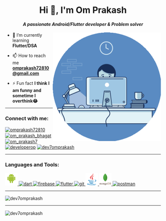 <h1 align="center">Hi 👋, I'm Om Prakash</h1>
<h4 align="center"><em >A passionate Android/Flutter developer & Problem solver</em></h4>
<img align='right' src="./Working_Job Hunting.gif" width="350" style="border-radius:50"/>

- 🌱 I’m currently learning **Flutter/DSA**

- 📫 How to reach me **omprakash72810@gmail.com**

- ⚡ Fun fact **I think I am funny and sometime I overthink😂**
<hr>
<h3 align="left">Connect with me:</h3>
<p align="left">
<a href="https://linkedin.com/in/omprakash72810" target="blank"><img align="center" src="https://raw.githubusercontent.com/rahuldkjain/github-profile-readme-generator/master/src/images/icons/Social/linked-in-alt.svg" alt="omprakash72810" height="30" width="40" /></a>
<a href="https://instagram.com/om_prakash_bhagat" target="blank"><img align="center" src="https://raw.githubusercontent.com/rahuldkjain/github-profile-readme-generator/master/src/images/icons/Social/instagram.svg" alt="om_prakash_bhagat" height="30" width="40" /></a>
<a href="https://www.codechef.com/users/om_prakash7" target="blank"><img align="center" src="https://cdn.jsdelivr.net/npm/simple-icons@3.1.0/icons/codechef.svg" alt="om_prakash7" height="30" width="40" /></a>
<a href="https://www.hackerrank.com/developerop" target="blank"><img align="center" src="https://raw.githubusercontent.com/rahuldkjain/github-profile-readme-generator/master/src/images/icons/Social/hackerrank.svg" alt="developerop" height="30" width="40" /></a>
<a href="https://auth.geeksforgeeks.org/user/dev7omprakash" target="blank"><img align="center" src="https://raw.githubusercontent.com/rahuldkjain/github-profile-readme-generator/master/src/images/icons/Social/geeks-for-geeks.svg" alt="dev7omprakash" height="30" width="40" /></a>
</p>
<hr>
<h3 align="left">Languages and Tools:</h3>
<p align="left"> <a href="https://developer.android.com" target="_blank"> <img src="https://raw.githubusercontent.com/devicons/devicon/master/icons/android/android-original-wordmark.svg" alt="android" width="40" height="40"/> </a> <a href="https://dart.dev" target="_blank"> <img src="https://www.vectorlogo.zone/logos/dartlang/dartlang-icon.svg" alt="dart" width="40" height="40"/> </a> <a href="https://firebase.google.com/" target="_blank"> <img src="https://www.vectorlogo.zone/logos/firebase/firebase-icon.svg" alt="firebase" width="40" height="40"/> </a> <a href="https://flutter.dev" target="_blank"> <img src="https://www.vectorlogo.zone/logos/flutterio/flutterio-icon.svg" alt="flutter" width="40" height="40"/> </a> <a href="https://git-scm.com/" target="_blank"> <img src="https://www.vectorlogo.zone/logos/git-scm/git-scm-icon.svg" alt="git" width="40" height="40"/> </a> <a href="https://www.java.com" target="_blank"> <img src="https://raw.githubusercontent.com/devicons/devicon/master/icons/java/java-original.svg" alt="java" width="40" height="40"/> </a> <a href="https://www.mongodb.com/" target="_blank"> <img src="https://raw.githubusercontent.com/devicons/devicon/master/icons/mongodb/mongodb-original-wordmark.svg" alt="mongodb" width="40" height="40"/> </a> <a href="https://postman.com" target="_blank"> <img src="https://www.vectorlogo.zone/logos/getpostman/getpostman-icon.svg" alt="postman" width="40" height="40"/> </a> </p>
<hr>
<p><img align="center" src="https://github-readme-stats.vercel.app/api/top-langs?username=dev7omprakash&show_icons=true&locale=en&layout=compact" alt="dev7omprakash" /></p>
<hr>
<p><img align="center" src="https://github-readme-streak-stats.herokuapp.com/?user=dev7omprakash&" alt="dev7omprakash" /></p>
